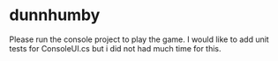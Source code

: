 # dunnhumby
Please run the console project to play the game. I would like to add unit tests for ConsoleUI.cs but i did not had much time for this.
